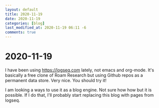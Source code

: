 ```yaml
---
layout: default
title: 2020-11-19
date: 2020-11-19
categories: [blog]
last_modified_at: 2020-11-19 06:11 -6
comments: true
---
```


# 2020-11-19

I have been using https://logseq.com lately, not emacs and org-mode. It's basically a free clone of Roam Research but using Github repos as a permanent data store. Very nice. You should try it!

I am looking a ways to use it as a blog engine. Not sure how how but it is possible. If I do that, I'll probably start replacing this blog with pages from logseq.